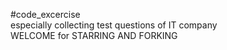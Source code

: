 #code_excercise\
especially collecting test questions of IT company\
WELCOME for STARRING AND FORKING
